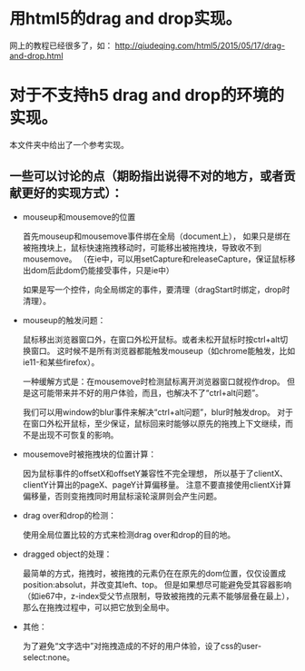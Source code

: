 # 用html5的drag and drop实现。

网上的教程已经很多了，如：
<http://qiudeqing.com/html5/2015/05/17/drag-and-drop.html>


# 对于不支持h5 drag and drop的环境的实现。

本文件夹中给出了一个参考实现。

## 一些可以讨论的点（期盼指出说得不对的地方，或者贡献更好的实现方式）：

* mouseup和mousemove的位置

    首先mouseup和mousemove事件绑在全局（document上），
    如果只是绑在被拖拽块上，鼠标快速拖拽移动时，可能移出被拖拽块，导致收不到mousemove。
    （在ie中，可以用setCapture和releaseCapture，保证鼠标移出dom后此dom仍能接受事件，只是ie中）

    如果是写一个控件，向全局绑定的事件，要清理（dragStart时绑定，drop时清理）。

* mouseup的触发问题：

    鼠标移出浏览器窗口外，在窗口外松开鼠标。或者未松开鼠标时按ctrl+alt切换窗口。
    这时候不是所有浏览器都能触发mouseup（如chrome能触发，比如ie11-和某些firefox）。

    一种缓解方式是：在mousemove时检测鼠标离开浏览器窗口就视作drop。
    但是这可能带来并不好的用户体验，而且，也解决不了“ctrl+alt问题”。

    我们可以用window的blur事件来解决“ctrl+alt问题”，blur时触发drop。
    对于在窗口外松开鼠标，至少保证，鼠标回来时能够以原先的拖拽上下文继续，而不是出现不可恢复的影响。

* mousemove时被拖拽块的位置计算：

    因为鼠标事件的offsetX和offsetY兼容性不完全理想，
    所以基于了clientX、clientY计算出的pageX、pageY计算偏移量。
    注意不要直接使用clientX计算偏移量，否则变拖拽同时用鼠标滚轮滚屏则会产生问题。

* drag over和drop的检测：

    使用全局位置比较的方式来检测drag over和drop的目的地。

* dragged object的处理：

    最简单的方式，拖拽时，被拖拽的元素仍在在原先的dom位置，仅仅设置成position:absolut，并改变其left、top。
    但是如果想尽可能避免受其容器影响（如ie67中，z-index受父节点限制，导致被拖拽的元素不能够层叠在最上），
    那么在拖拽过程中，可以把它放到全局中。

* 其他：

    为了避免“文字选中”对拖拽造成的不好的用户体验，设了css的user-select:none。
